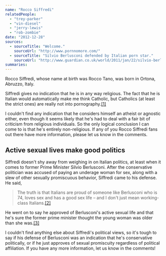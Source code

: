 ```yaml
---
name: "Rocco Siffredi"
relatedPeople:
  - "trey-parker"
  - "vin-diesel"
  - "jerry-lewis"
  - "rob-zombie"
date: "2012-12-28"
sources:
  - sourceTitle: "Welcome."
    sourceUrl: "http://www.pornnomore.com/"
  - sourceTitle: "Silvio Berlusconi defended by Italian porn star."
    sourceUrl: "http://www.guardian.co.uk/world/2011/jan/22/silvio-berlusconi-porn-star-rocco-siffredi"
summaries:
---
```


Rocco Siffredi, whose name at birth was Rocco Tano, was born in Ortona, Abruzzo, Italy.

Siffredi gives no indication that he is in any way religious. The fact that he is Italian would automatically make me think Catholic, but Catholics (at least the strict ones) are really not into pornography.<a class="source-citation" href="#http%3A%2F%2Fwww.pornnomore.com%2F" title="Welcome.">[1]</a>

I couldn't find any indication that he considers himself an atheist or agnostic either, even though it seems likely that he's had to deal with a fair bit of criticism from religious individuals. So the only logical conclusion I can come to is that he's entirely non-religious. If any of you Rocco Siffredi fans out there have more information, please let us know in the comments.


## Active sexual lives make good politics

Siffredi doesn't shy away from weighing in on Italian politics, at least when it comes to former Prime Minister Silvio Berlusconi. After the conservative politician was accused of paying an underage woman for sex, along with a slew of other sexually promiscuous behavior, Siffredi came to his defense. He said,

>The truth is that Italians are proud of someone like Berlusconi who is 74, loves sex and has a good sex life – and I don't just mean working-class Italians.<a class="source-citation" href="#http%3A%2F%2Fwww.guardian.co.uk%2Fworld%2F2011%2Fjan%2F22%2Fsilvio-berlusconi-porn-star-rocco-siffredi" title="Silvio Berlusconi defended by Italian porn star.">[2]</a>

He went on to say he approved of Berlusconi's active sexual life and that he's sure the former prime minister thought the young woman was older than she was.<a class="source-citation" href="#http%3A%2F%2Fwww.guardian.co.uk%2Fworld%2F2011%2Fjan%2F22%2Fsilvio-berlusconi-porn-star-rocco-siffredi" title="Silvio Berlusconi defended by Italian porn star.">[3]</a>

I couldn't find anything else about Siffredi's political views, so it's tough to say if his defense of Berlusconi was an indication that he's conservative politically, or if he just approves of sexual promiscuity regardless of political affiliation. If you have any more information, let us know in the comments!